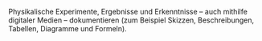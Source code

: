 Physikalische Experimente, Ergebnisse und Erkenntnisse – auch mithilfe digitaler Medien –
dokumentieren (zum Beispiel Skizzen, Beschreibungen, Tabellen, Diagramme und Formeln).
